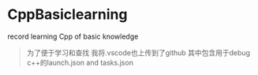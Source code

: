 # CppBasiclearning
record learning Cpp of basic knowledge

> 为了便于学习和查找 我将.vscode也上传到了github 其中包含用于debug c++的launch.json and tasks.json
